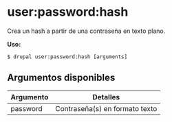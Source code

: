 # user:password:hash
Crea un hash a partir de una contraseña en texto plano.

**Uso:**
```
$ drupal user:password:hash [arguments]
```

## Argumentos disponibles
Argumento | Detalles
---------|-------------
password | Contraseña(s) en formato texto
